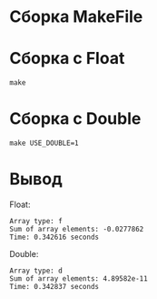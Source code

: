 # Сборка MakeFile

# Сборка с Float
```
make  
```

# Сборка с Double
```
make USE_DOUBLE=1 
```

# Вывод

Float:  
```
Array type: f  
Sum of array elements: -0.0277862  
Time: 0.342616 seconds  
```

Double:  
```
Array type: d  
Sum of array elements: 4.89582e-11  
Time: 0.342837 seconds  
```
